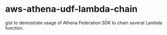 # aws-athena-udf-lambda-chain
gist to demostrate usage of Athena Federation SDK to chain several Lambda function. 
